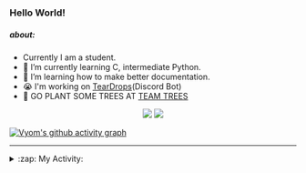### Hello World!

##### about:
- Currently I am a student.
- 🌱 I’m currently learning C, intermediate Python.
- 🌱 I’m learning how to make better documentation.
- 😭 I'm working on [TearDrops](https://github.com/Vyvy-vi/TearDrops)(Discord Bot)
- 🌱 GO PLANT SOME TREES AT [TEAM TREES](https://teamtrees.org/)

<p align="center">
  <a href="https://twitter.com/Vyvy_viM"><img target="_blank" src="https://img.shields.io/badge/twitter%20@Vyvy_viM-0D95E8?style=for-the-badge&logo=twitter&logoColor=white"/></a> 
  <a href="https://vyvy-vi.github.io/portfolio"><img target="_blank" src="https://img.shields.io/badge/-I%27m_craving_for_open_source-green?style=for-the-badge&logo=github&logoColor=black"/></a> 
</p>

[![Vyom's github activity graph](https://activity-graph.herokuapp.com/graph?username=Vyvy-vi)](https://github.com/ashutosh00710/github-readme-activity-graph)

---
<details>
  <summary>:zap: My Activity:</summary>
  
<!--START_SECTION:waka-->
**I'm a Night 🦉** 

```text
🌞 Morning    43 commits     █░░░░░░░░░░░░░░░░░░░░░░░░   6.8% 
🌆 Daytime    135 commits    █████░░░░░░░░░░░░░░░░░░░░   21.36% 
🌃 Evening    239 commits    █████████░░░░░░░░░░░░░░░░   37.82% 
🌙 Night      215 commits    ████████░░░░░░░░░░░░░░░░░   34.02%

```
📅 **I'm Most Productive on Sunday** 

```text
Monday       70 commits     ██░░░░░░░░░░░░░░░░░░░░░░░   11.08% 
Tuesday      92 commits     ███░░░░░░░░░░░░░░░░░░░░░░   14.56% 
Wednesday    96 commits     ███░░░░░░░░░░░░░░░░░░░░░░   15.19% 
Thursday     85 commits     ███░░░░░░░░░░░░░░░░░░░░░░   13.45% 
Friday       50 commits     ██░░░░░░░░░░░░░░░░░░░░░░░   7.91% 
Saturday     86 commits     ███░░░░░░░░░░░░░░░░░░░░░░   13.61% 
Sunday       153 commits    ██████░░░░░░░░░░░░░░░░░░░   24.21%

```


📊 **This Week I Spent My Time On** 

```text
🔥 Editors: 
Vim                      6 hrs 20 mins       ████████████████████████░   98.46% 
VS Code                  5 mins              ░░░░░░░░░░░░░░░░░░░░░░░░░   1.54%

🐱‍💻 Projects: 
TEC-welcome-bot          2 hrs 7 mins        ████████░░░░░░░░░░░░░░░░░   32.9% 
api                      1 hr 56 mins        ███████░░░░░░░░░░░░░░░░░░   30.02% 
Shepherd-bot             1 hr 46 mins        ███████░░░░░░░░░░░░░░░░░░   27.59% 
Praise-Bot-Discord       20 mins             █░░░░░░░░░░░░░░░░░░░░░░░░   5.18% 
Unknown Project          15 mins             █░░░░░░░░░░░░░░░░░░░░░░░░   3.97%

```


 Last Updated on 19/09/2021
<!--END_SECTION:waka-->
</details>
